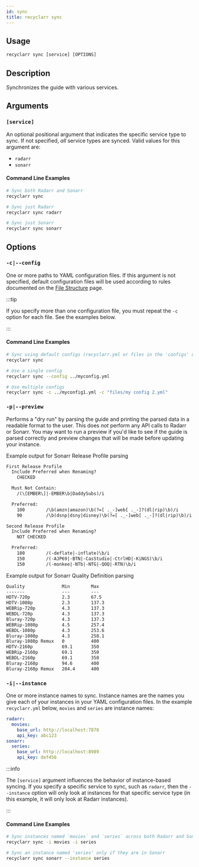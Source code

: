 ```yaml
---
id: sync
title: recyclarr sync
---
```


## Usage

```js
recyclarr sync [service] [OPTIONS]
```

## Description

Synchronizes the guide with various services.

## Arguments

### `[service]`

An optional positional argument that indicates the specific service type to sync. If not specified,
*all* service types are synced. Valid values for this argument are:

- `radarr`
- `sonarr`

#### Command Line Examples

```bash
# Sync both Radarr and Sonarr
recyclarr sync

# Sync just Radarr
recyclarr sync radarr

# Sync just Sonarr
recyclarr sync sonarr
```

## Options

### `-c|--config`

One or more paths to YAML configuration files. If this argument is not specified, default
configuration files will be used according to rules documented on the [File
Structure](../file-structure.md) page.

:::tip

If you specify more than one configuration file, you must repeat the `-c` option for each file. See
the examples below.

:::

#### Command Line Examples

```bash
# Sync using default configs (recyclarr.yml or files in the 'configs' directory)
recyclarr sync

# Use a single config
recyclarr sync --config ../myconfig.yml

# Use multiple configs
recyclarr sync -c ../myconfig1.yml -c "files/my config 2.yml"
```

### `-p|--preview`

Performs a "dry run" by parsing the guide and printing the parsed data in a readable format to the
user. This does *not* perform any API calls to Radarr or Sonarr. You may want to run a preview if
you'd like to see if the guide is parsed correctly and preview changes that will be made before
updating your instance.

Example output for Sonarr Release Profile parsing

```txt
First Release Profile
  Include Preferred when Renaming?
    CHECKED

  Must Not Contain:
    /(\[EMBER\]|-EMBER\b|DaddySubs)/i

  Preferred:
    100        /\b(amzn|amazon)\b(?=[ ._-]web[ ._-]?(dl|rip)\b)/i
    90         /\b(dsnp|dsny|disney)\b(?=[ ._-]web[ ._-]?(dl|rip)\b)/i

Second Release Profile
  Include Preferred when Renaming?
    NOT CHECKED

  Preferred:
    180        /(-deflate|-inflate)\b/i
    150        /(-AJP69|-BTN|-CasStudio|-CtrlHD|-KiNGS)\b/i
    150        /(-monkee|-NTb|-NTG|-QOQ|-RTN)\b/i
```

Example output for Sonarr Quality Definition parsing

```txt
Quality              Min        Max
-------              ---        ---
HDTV-720p            2.3        67.5
HDTV-1080p           2.3        137.3
WEBRip-720p          4.3        137.3
WEBDL-720p           4.3        137.3
Bluray-720p          4.3        137.3
WEBRip-1080p         4.5        257.4
WEBDL-1080p          4.3        253.6
Bluray-1080p         4.3        258.1
Bluray-1080p Remux   0          400
HDTV-2160p           69.1       350
WEBRip-2160p         69.1       350
WEBDL-2160p          69.1       350
Bluray-2160p         94.6       400
Bluray-2160p Remux   204.4      400
```

### `-i|--instance`

One or more instance names to sync. Instance names are the names you give each of your instances in
your YAML configuration files. In the example `recyclarr.yml` below, `movies` and `series` are
instance names:

```yml
radarr:
  movies:
    base_url: http://localhost:7878
    api_key: abc123
sonarr:
  series:
    base_url: http://localhost:8989
    api_key: def456
```

:::info

The `[service]` argument influences the behavior of instance-based syncing. If you specify a
specific service to sync, such as `radarr`, then the `--instance` option will only look at instances
for that specific service type (in this example, it will only look at Radarr instances).

:::

#### Command Line Examples

```bash
# Sync instances named `movies` and `series` across both Radarr and Sonarr
recyclarr sync -i movies -i series

# Sync an instance named 'series' only if they are in Sonarr
recyclarr sync sonarr --instance series
```
